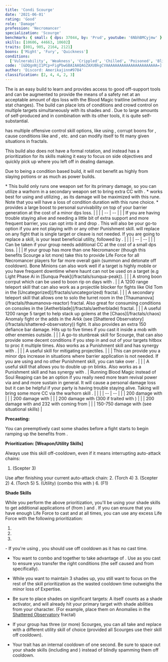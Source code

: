 ```yaml
---
title: 'Condi Scourge'
date: '2021-06-01'
rating: 'Good'
role: 'Damage'
profession: 'Necromancer'
specialization: 'Scourge'
benchmark: { small: { dps: 37044, by: 'Prud', youtube: '6NbhBMCyjmw' } }
skills: [10606, 44663, 10602]
traits: [801, 905, 2164, 2121]
boons: ['Might', 'Fury', 'Quickness']
conditions:
  ['Vulnerability', 'Weakness', 'Crippled', 'Chilled', 'Poisoned', 'Blinded']
code: '[&DQgnNjI1PCp+FigPbwGBAIAAQAGZAXUBkgCVAAAAAAAAAAAAAAAAAAAAAAA=]'
author: 'Discord: Amerikajinn#9784'
classification: [2, 4, 4, 2, 3]
---
```


The <Specialization name="Scourge" text="Condi Scourge"/> is an easy build to learn and provides access to good off-support tools and can be augmented to provide the means of a safety net at an acceptable amount of dps loss with the Blood Magic traitline (without any stat changes). The build can place lots of conditions and crowd control on multiple targets simultaneously with its shades and <Skill name="Epidemic"/>. Due to large amounts of self-produced <Condition name="Vulnerability"/> and <Boon name="Might"/> in combination with its other tools, it is quite self-substantial.

<Specialization name="Scourge" text="Condi Scourge"/> has multiple offensive control skill options, like using <Control name="Pull"/>, corrupt boons for <Instability name="No Pain, No Gain"/>, cause conditions like <Condition name="Blinded"/> and <Condition name="Immobile"/>, etc. <Specialization name="Scourge" text="Condi Scourge"/> and can modify itself to fit many given situations in fractals.

This build also does not have a formal rotation, and instead has a prioritization for its skills making it easy to focus on side objectives and quickly pick up where you left off in dealing damage.

Due to being a condition based build, it will not benefit as highly from slaying potions or <Item name="Impact" type="Sigil"/> as much as power builds.

<Divider text="Equipment"/>
<Grid>
<GridItem sm="4">
<Armor weight="Light" helmAffix="Viper" helmRune="Lich" shouldersAffix="Viper" shouldersRune="Lich" coatAffix="Viper" coatRune="Lich" glovesAffix="Viper" glovesRune="Lich" leggingsAffix="Viper" leggingsRune="Lich" bootsAffix="Viper" bootsRune="Lich" helmInfusionId="37130" shouldersInfusionId="37130" coatInfusionId="37130" glovesInfusionId="37130" leggingsInfusionId="37130" bootsInfusionId="37130"/>
</GridItem>

<GridItem sm="4">
<Weapons weapon1MainType="Scepter" weapon1MainAffix="Sinister" weapon1MainSigil1="Torment"  weapon1OffType="Torch" weapon1OffAffix="Viper" weapon1OffSigil="Bursting" weapon1MainInfusion1Id="37130" weapon1OffInfusionId="37130"/>

<Card title="Swap Weapons">
* This build only runs one weapon set for its primary damage, so you can utilize a warhorn in a secondary weapon set to bring extra CC with <Skill name="Wail of Doom"/>.

</Card>

<Card title="Situational Runes">
* <Item id=83502/> works best for using and utilizing <Skill name="Epidemic"/>, as its damage will be maximized with this rune. Note that you will have a loss of condition duration with this rune choice.
* <Item id=44956/> provides a large boost to personal survivability on top of your barrier generation at the cost of a minor dps loss.

</Card> 
</GridItem>

<GridItem sm="4">
<BackAndTrinkets backItemAffix="Viper" accessory1Affix="Viper" accessory2Affix="Viper" amuletAffix="Viper" ring1Affix="Viper" ring2Affix="Viper" backItemInfusion1Id="37130" backItemInfusion2Id="37130" accessory1InfusionId="37130" accessory2InfusionId="37130" ring1Infusion1Id="37130" ring1Infusion2Id="37130" ring1Infusion3Id="37130" ring2Infusion1Id="37130" ring2Infusion2Id="37130" ring2Infusion3Id="37130"/>

<Consumables foodId="86997" utility="Tuning Icicle" infusion="Malign +9 Agony Infusion"/>
</GridItem>
</Grid>

<Divider text="Build"/>

<Grid>
<GridItem sm="7">
<Traits traits1="Curses" traits1Selected="Plague Sending, Master of Corruption, Lingering Curse" traits2="Soul Reaping" traits2Selected="Unyielding Blast, Soul Barbs, Dhuumfire" traits3="Scourge" traits3Selected="Fell Beacon , Sadistic Searing, Demonic Lore"/>
</GridItem>  

<GridItem sm="5">
<Skills heal="Sand Flare" utility1="Signet of Undeath" utility2="Blood is Power" utility3="Epidemic" elite="Plaguelands"/>

<Card title="Situational Traits">
| | |
| -- | -- |
| <Trait id="2059" size="big" disableText/> | If you are having trouble staying alive and needing a little bit of extra support and more frequent barrier, you can opt into it and drop <Trait id="2067"/>. This will also be your go-to option if you are not playing with <Skill name="Sand Flare"/> or any other Punishment skill.
</Card>
</Grid>

<Divider text="Further information"/>
<Grid>
<GridItem sm="7">
<Card title="Situational Skills">
<Message>
<Skill name="Summon Shadow Fiend"/> will replace <Skill name="Epidemic"/> on any fight that is single target or cleave is not needed.
</Message>
<Message>
If you are going to replace a skill, <Skill name="Summon Shadow Fiend"/> is your least beneficial utility, followed by <Skill name="Signet of Undeath"/>.
</Message>
| | |
| -- | -- |
| <Skill name="Summon Flesh Golem" size="big" disableText/> | Can be taken if your group needs additional CC at the cost of a small dps loss. |
| <Skill name="Summon Bone Minions" size="big" disableText/> | If your group has more than one Necromancer (though this benefits Scourge a lot more) take this to provide Life Force for all Necromancer players for far more overall gain (summon and detonate off cooldown). Bone Minions can also work well if a target is highly mobile or you have frequent downtime where haunt can not be used on a target (e.g Light Phase Ai in [Sunqua Peak](/fractals/sunqua-peak)). |
| <Skill name="Corrupt Boon" size="big" disableText/> | A strong boon corrput which can be used to boon rip on days with <Instability name="No Pain, No Gain"/>.
| <Skill name="Summon Flesh Wurm" size="big" disableText/> | A 1200 range teleport skill that can also work as a projectile blocker for fights like Old Tom in the [Uncategorized](/fractals/uncategorized) fractal. |
| <Skill name="Spectral Walk " size="big" disableText/> | A secondary teleport skill that allows one to solo the turret room in the [Thaumanova](/fractals/thaumanova-reactor) fractal. Also great for consuming conditions on consoles in the [Aetherblade](/fractals/aetherblade) fractal. |
| <Skill name="Spectral Grasp" size="big" disableText/> | A useful 1200 range 5 target <Control name="Pull"/> to help stack up golems at the [Chaos](/fractals/chaos) Anomaly fight or the adds in the Arkk (see [Shattered Observatory](/fractals/shattered-observatory)) fight. It also provides an extra 150 defiance bar damage. Hits up to five times if you cast it inside a mob with other enemies outside. |
| <Skill name="Trail of Anguish" size="big" disableText/> | A go-to stunbreak skill for Scourge, that can also provide some decent conditions if you step in and out of your targets hitbox to proc it multiple times. Also works as a Punishment skill and has synergy with <Trait name="Sadistic Searing"/>. |
| <Skill name="Corrosive Poison Cloud" size="big" disableText/> | A useful skill for mitigating projectiles. |
| <Skill name="Signet of Vampirism" size="big" disableText/> | This can provide you a minor dps increase in situations where barrier application is not needed. If you are using <Skill name="Signet of Vampirism"/> and no other Punishment skill, you can take <Trait name="Desert Empowerment"/> over <Trait name="Sadistic Searing"/>. |
| <Skill name="Sand Swell" size="big" disableText/> | A useful skill that allows you to double up on blinks. Also works as a Punishment skill and has synergy with <Trait name="Sadistic Searing"/>. |
</Card>
<Card title="Blood Magic">
Running Blood Magic instead of Soul Reaping can be an option if you really need more team revival power via <Trait name="Ritual of Life"/> and <Trait name="Transfusion"/> and more sustain in general. It will cause a personal damage loss but it can be helpful if your party is having trouble staying alive.
<Traits unembossed traits1="Blood Magic" traits1SelectedIds="780, 1844, 778"/>
<Message>
Taking <Trait name="Banshees Wail"/> will bring some more CC via the warhorn skill <Skill name="Wail of Doom"/>.
</Message>
</Card>
</GridItem> 
<GridItem sm="5">
<Card title="Defiance Bar Damage">
| | |
| -- | -- |
| <Skill name="Oppressive Collapse" size="big" disableText/> | 200 damage with <Control name="Knockdown"/> |
| <Skill name="Garish Pillar" size="big" disableText/> | 200 damage with <Condition name="Fear"/> |
| <Skill name="Wail of Doom" size="big" disableText/> | 200 damage with <Control name="Daze"/> (300 if traited with <Trait name="Banshees Wail"/>) |
| <Skill name="Charge" profession="necromancer" size="big" disableText/> | 200 damage with <Control name="Knockdown"/> and 232 with <Control name="Launch"/> coming from <Skill name="Summon Flesh Golem"/>| 
| <Skill name="Spectral Grasp" size="big" disableText/> | 150-750 damage with <Control name="Pull" /> (see situational skills) |
</Card>
</GridItem> 
</Grid>

<Divider text="Skill Usage"/>

<Grid>
<GridItem sm="7">
<Card title="Skill Prioritization">

**Precasting:**

You can preemptively cast some shades before a fight starts to begin ramping up the benefits from <Trait name="Sand Sage"/>.

**Prioritization: [Weapon/Utility Skills]**

Always use this skill off-cooldown, even if it means interrupting auto-attack chains:
1. <Skill name="Feast of Corruption"/> (Scepter 3)

Use after finishing your current auto-attack chain:
2. <Skill name="Harrowing Wave"/> (Torch 4)
3. <Skill name="Grasping Dead"/> (Scepter 2)
4. <Skill name="Oppressive Collapse"/> (Torch 5)
5. <Skill name="Blood is Power"/> (Utility) (combo this with <Skill name="Desert Shroud"/>)
6. <Skill name="Manifest Sand Shade"/> (F1)

**Shade Skills**

While you perform the above prioritization, you'll be using your shade skills to get additional applications of <Condition name="Burning"/> (from <Trait name="Dhuumfire"/>)  and <Condition name="Torment"/>. If you can ensure that you have enough Life Force to cast <Skill name="Nefarious Favor"/> and <Skill name="Desert Shroud"/> at all times, you can use any excess Life Force with the following prioritization:

1. <Skill name="Nefarious Favor"/>
2. <Skill name="Sand Cascade"/>
3. <Skill name="Garish Pillar"/>

</GridItem>
</Card>

<GridItem sm="5">
<Card title="Notes:">
- If you're using <Skill name="Summon Shadow Fiend"/>, you should use <Skill name="Haunt"/> off cooldown as it has no cast time.

- You want to combo <Skill name="Blood is Power"/> and <Skill name="Desert Shroud"/> together to take advantage of <Trait name="Plague Sending"/>. Use <Skill name="Desert Shroud"/> as you cast <Skill name="Blood is Power"/> to ensure you transfer the right conditions (the self caused <Condition name="Bleeding"/> and <Condition name="Torment"/> from <Skill name="Blood is Power"/> specifically).

- While you want to maintain 3 shades up, you still want to focus on the rest of the skill prioritization as the wasted cooldown time outweighs the minor loss of Expertise.

- Be sure to place shades on significant targets: A <Specialization name="Scourge"/> itself counts as a shade activator, and will already hit your primary target with shade abilities from your character. (For example, place them on Anomalies in the [Shattered Observatory](/fractals/shattered-observatory) fractal)

- If your group has three (or more) Scourges, you can all take <Skill name="Summon Bone Minions"/> and replace <Skill name="Signet of Undeath"/> with a different utility skill of choice (provided all Scourges use their <Skill name="Putrid Explosion"/> skill off cooldown). 
- Your <Trait name="Dhuumfire"/> trait has an internal cooldown of one second. Be sure to space out your shade skills (including <Skill name="Manifest Sand Shade"/> and <Skill name="Desert Shroud"/>) instead of blindly spamming them off cooldown.

</GridItem>
</Card>
</Grid>

